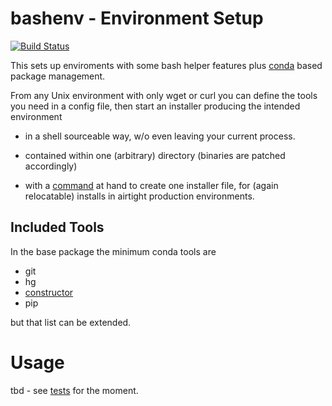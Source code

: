 # bashenv - Environment Setup

[![Build Status](https://travis-ci.org/axiros/bashenv.svg?branch=master)](https://travis-ci.org/axiros/bashenv)

This sets up enviroments with some bash helper features plus [conda](https://anaconda.org/)
based package management.

From any Unix environment with only wget or curl you can define the tools you
need in a config file, then start an installer producing the intended environment

- in a shell sourceable way, w/o even leaving your current process.

- contained within one (arbitrary) directory (binaries are patched accordingly)

- with a [command][constructor] at hand to create one installer file,
  for (again relocatable) installs in airtight production environments.


## Included Tools

In the base package the minimum conda tools are

- git
- hg
- [constructor][constructor]
- pip

but that list can be extended.


# Usage

tbd - see [tests](tests/controller.sh) for the moment.





[constructor]: https://tech.zegami.com/conda-constructor-tutorial-make-your-python-code-easy-to-install-cross-platform-f0c1f3096ae4 
